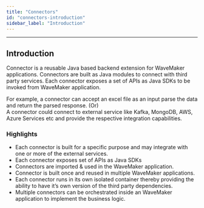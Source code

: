 ```yaml
---
title: "Connectors"
id: "connectors-introduction"
sidebar_label: "Introduction"
---
```

---
## Introduction

Connector is a reusable Java based backend extension for WaveMaker applications. Connectors are built as Java modules to connect with third party services. Each connector exposes a set of APIs as Java SDKs to be invoked from WaveMaker application.

For example, a connector can accept an excel file as an input parse the data and return the parsed response. (Or)<br>
A connector could connect to external service like Kafka, MongoDB, AWS, Azure Services etc and provide the respective integration capabilities.

### Highlights
- Each connector is built for a specific purpose and may integrate with one or more of the external services. 
- Each connector exposes set of APIs as Java SDKs
- Connectors are imported & used in the WaveMaker application.
- Connector is built once and reused in multiple WaveMaker applications.
- Each connector runs in its own isolated container thereby providing the ability to have it’s own version of the third party dependencies. 
- Multiple connectors can be orchestrated inside an WaveMaker application to implement the business logic.
